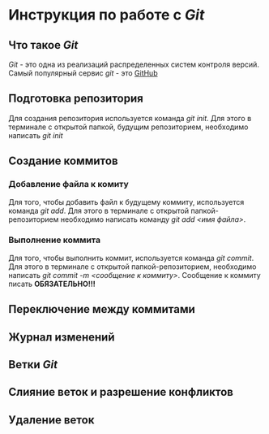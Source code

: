 # Инструкция по работе с *Git*

## Что такое *Git*
*Git* - это одна из реализаций распределенных систем контроля версий. Самый популярный сервис *git* - это [GitHub](https://github.com)

## Подготовка репозитория

Для создания репозитория используется команда *git init*. Для этого в терминале с открытой папкой, будущим репозиторием, необходимо написать *git init*

## Создание коммитов

### Добавление файла к комиту
Для того, чтобы добавить файл к будущему коммиту, используется команда *git add*. Для этого в терминале с открытой папкой-репозиторием необходимо написать команду *git add <имя файла>*.

### Выполнение коммита
Для того, чтобы выполнить коммит, используется команда *git commit*. Для этого в терминале с открытой папкой-репозиторием, необходимо написать *git commit -m <сообщение к коммиту>*. Сообщение к коммиту писать **ОБЯЗАТЕЛЬНО!!!**

## Переключение между коммитами

## Журнал изменений

## Ветки *Git*

## Слияние веток и разрешение конфликтов

## Удаление веток

##